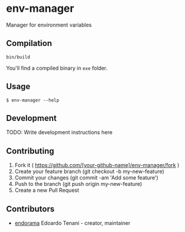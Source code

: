 # env-manager

Manager for environment variables

## Compilation

`bin/build`

You'll find a compiled binary in `exe` folder.

## Usage

`$ env-manager --help`

## Development

TODO: Write development instructions here

## Contributing

1. Fork it ( https://github.com/[your-github-name]/env-manager/fork )
2. Create your feature branch (git checkout -b my-new-feature)
3. Commit your changes (git commit -am 'Add some feature')
4. Push to the branch (git push origin my-new-feature)
5. Create a new Pull Request

## Contributors

- [endorama](https://github.com/endorama) Edoardo Tenani - creator, maintainer
